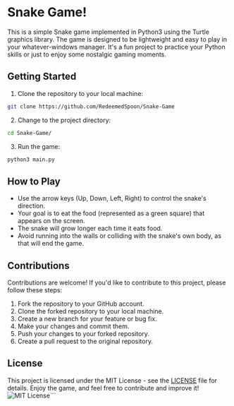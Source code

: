 # Snake Game!
This is a simple Snake game implemented in Python3 using the Turtle graphics library. The game is designed to be lightweight and easy to play in your whatever-windows manager. It's a fun project to practice your Python skills or just to enjoy some nostalgic gaming moments.

## Getting Started
1. Clone the repository to your local machine:

```bash
git clone https://github.com/RedeemedSpoon/Snake-Game
```

2. Change to the project directory:
```bash
cd Snake-Game/
```

3. Run the game:

```bash
python3 main.py
```

## How to Play
- Use the arrow keys (Up, Down, Left, Right) to control the snake's direction.
- Your goal is to eat the food (represented as a green square) that appears on the screen.
- The snake will grow longer each time it eats food.
- Avoid running into the walls or colliding with the snake's own body, as that will end the game.

## Contributions
Contributions are welcome! If you'd like to contribute to this project, please follow these steps:
1. Fork the repository to your GitHub account.
2. Clone the forked repository to your local machine.
3. Create a new branch for your feature or bug fix.
4. Make your changes and commit them.
5. Push your changes to your forked repository.
6. Create a pull request to the original repository.

## License
This project is licensed under the MIT License - see the [LICENSE](LICENSE) file for details.
Enjoy the game, and feel free to contribute and improve it!
![MIT License](https://img.shields.io/badge/license-MIT-blue.svg)```
